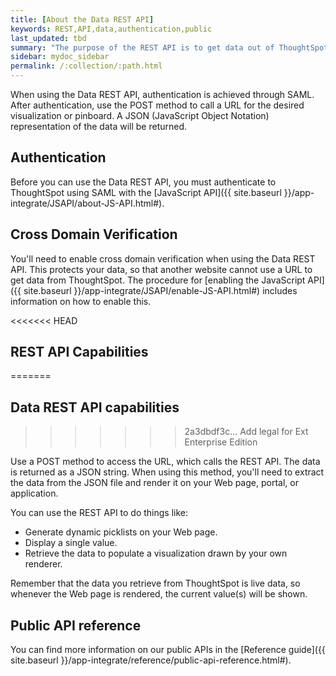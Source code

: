 ```yaml
---
title: [About the Data REST API]
keywords: REST,API,data,authentication,public
last_updated: tbd
summary: "The purpose of the REST API is to get data out of ThoughtSpot so you can use it in a Web page, portal, or application."
sidebar: mydoc_sidebar
permalink: /:collection/:path.html
---
```

When using the Data REST API, authentication is achieved through SAML. After authentication, use the POST method to call a URL for the desired visualization or pinboard. A JSON (JavaScript Object Notation) representation of the data will be returned.

## Authentication

Before you can use the Data REST API, you must authenticate to ThoughtSpot using SAML with the [JavaScript API]({{ site.baseurl }}/app-integrate/JSAPI/about-JS-API.html#).

## Cross Domain Verification

You'll need to enable cross domain verification when using the Data REST API. This protects your data, so that another website cannot use a URL to get data from ThoughtSpot. The procedure for [enabling the JavaScript API]({{ site.baseurl }}/app-integrate/JSAPI/enable-JS-API.html#) includes information on how to enable this.

<<<<<<< HEAD
## REST API Capabilities
=======
## Data REST API capabilities
>>>>>>> 2a3dbdf3c... Add legal for Ext Enterprise Edition

Use a POST method to access the URL, which calls the REST API. The data is returned as a JSON string. When using this method, you'll need to extract the data from the JSON file and render it on your Web page, portal, or application.

You can use the REST API to do things like:

-   Generate dynamic picklists on your Web page.
-   Display a single value.
-   Retrieve the data to populate a visualization drawn by your own renderer.

Remember that the data you retrieve from ThoughtSpot is live data, so whenever the Web page is rendered, the current value(s) will be shown.

## Public API reference

You can find more information on our public APIs in the [Reference guide]({{ site.baseurl }}/app-integrate/reference/public-api-reference.html#).
